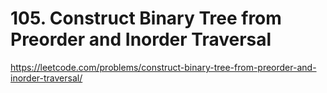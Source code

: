 # 105. Construct Binary Tree from Preorder and Inorder Traversal

https://leetcode.com/problems/construct-binary-tree-from-preorder-and-inorder-traversal/